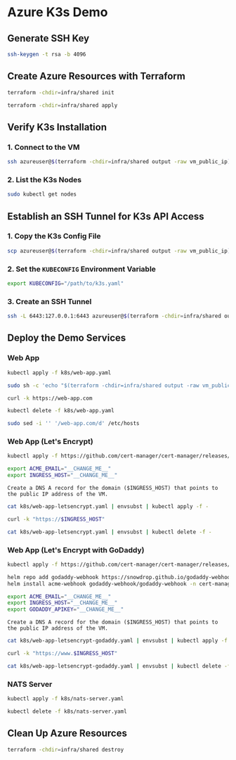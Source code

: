 # Azure K3s Demo

## Generate SSH Key

```bash
ssh-keygen -t rsa -b 4096
```

## Create Azure Resources with Terraform

```bash
terraform -chdir=infra/shared init
```

```bash
terraform -chdir=infra/shared apply
```

## Verify K3s Installation

### 1. Connect to the VM

```bash
ssh azureuser@$(terraform -chdir=infra/shared output -raw vm_public_ip)
```

### 2. List the K3s Nodes

```bash
sudo kubectl get nodes
```

## Establish an SSH Tunnel for K3s API Access

### 1. Copy the K3s Config File

```bash
scp azureuser@$(terraform -chdir=infra/shared output -raw vm_public_ip):/etc/rancher/k3s/k3s.yaml /path/to/k3s.yaml
```

### 2. Set the `KUBECONFIG` Environment Variable

```bash
export KUBECONFIG="/path/to/k3s.yaml"
```

### 3. Create an SSH Tunnel

```bash
ssh -L 6443:127.0.0.1:6443 azureuser@$(terraform -chdir=infra/shared output -raw vm_public_ip) -N
```

## Deploy the Demo Services

### Web App

```bash
kubectl apply -f k8s/web-app.yaml
```

```bash
sudo sh -c 'echo "$(terraform -chdir=infra/shared output -raw vm_public_ip) web-app.com" >> /etc/hosts'
```

```bash
curl -k https://web-app.com
```

```bash
kubectl delete -f k8s/web-app.yaml
```

```bash
sudo sed -i '' '/web-app.com/d' /etc/hosts
```

### Web App (Let's Encrypt)

```bash
kubectl apply -f https://github.com/cert-manager/cert-manager/releases/download/v1.17.0/cert-manager.yaml
```

```bash
export ACME_EMAIL="__CHANGE_ME__"
export INGRESS_HOST="__CHANGE_ME__"
```

```text
Create a DNS A record for the domain ($INGRESS_HOST) that points to the public IP address of the VM.
```

```bash
cat k8s/web-app-letsencrypt.yaml | envsubst | kubectl apply -f -
```

```bash
curl -k "https://$INGRESS_HOST"
```

```bash
cat k8s/web-app-letsencrypt.yaml | envsubst | kubectl delete -f -
```

### Web App (Let's Encrypt with GoDaddy)

```bash
kubectl apply -f https://github.com/cert-manager/cert-manager/releases/download/v1.17.0/cert-manager.yaml
```

```bash
helm repo add godaddy-webhook https://snowdrop.github.io/godaddy-webhook
helm install acme-webhook godaddy-webhook/godaddy-webhook -n cert-manager --set groupName=acme.$INGRESS_HOST
```

```bash
export ACME_EMAIL="__CHANGE_ME__"
export INGRESS_HOST="__CHANGE_ME__"
export GODADDY_APIKEY="__CHANGE_ME__"
```

```text
Create a DNS A record for the domain ($INGRESS_HOST) that points to the public IP address of the VM.
```

```bash
cat k8s/web-app-letsencrypt-godaddy.yaml | envsubst | kubectl apply -f -
```

```bash
curl -k "https://www.$INGRESS_HOST"
```

```bash
cat k8s/web-app-letsencrypt-godaddy.yaml | envsubst | kubectl delete -f -
```

### NATS Server

```bash
kubectl apply -f k8s/nats-server.yaml
```

```bash
kubectl delete -f k8s/nats-server.yaml
```

## Clean Up Azure Resources

```bash
terraform -chdir=infra/shared destroy
```
